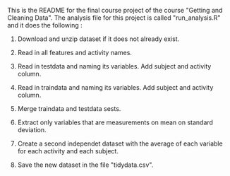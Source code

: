 This is the README for the final course project of the course "Getting
and Cleaning Data". The analysis file for this project is called
"run\_analysis.R" and it does the following :

1.  Download and unzip dataset if it does not already exist.

2.  Read in all features and activity names.

3.  Read in testdata and naming its variables. Add subject and
    activity column.

4.  Read in traindata and naming its variables. Add subject and
    activity column.

5.  Merge traindata and testdata sests.

6.  Extract only variables that are measurements on mean on
    standard deviation.

7.  Create a second independet dataset with the average of each variable
    for each activity and each subject.

8.  Save the new dataset in the file "tidydata.csv".
